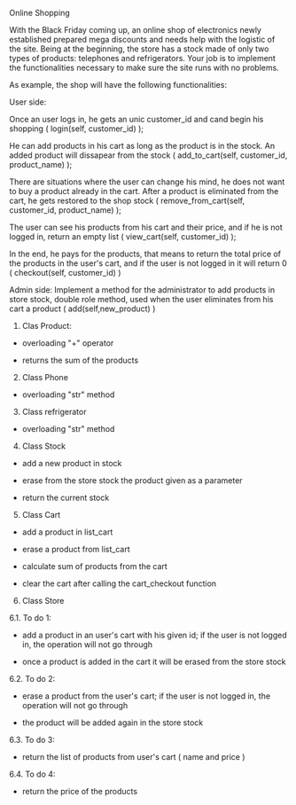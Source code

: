 Online Shopping

With the Black Friday coming up, an online shop of electronics newly established prepared mega discounts and needs help with the logistic of the site. Being at the beginning, the store has a stock made of only two types of products: telephones and refrigerators. Your job is to implement the functionalities necessary to make sure the site runs with no problems.

As example, the shop will have the following functionalities:

User side:

Once an user logs in, he gets an unic customer_id and cand begin his shopping ( login(self, customer_id) );

He can add products in his cart as long as the product is in the stock. An added product will dissapear from the stock ( add_to_cart(self, customer_id, product_name) );

There are situations where the user can change his mind, he does not want to buy a product already in the cart. After a product is eliminated from the cart, he gets restored to the shop stock ( remove_from_cart(self, customer_id, product_name) );

The user can see his products from his cart and their price, and if he is not logged in, return an empty list ( view_cart(self, customer_id) );

In the end, he pays for the products, that means to return the total price of the products in the user's cart, and if the user is not logged in it will return 0         ( checkout(self, customer_id) )

Admin side: Implement a method for the administrator to add products in store stock, double role method, used when the user eliminates from his cart a product           ( add(self,new_product) )

1. Clas Product:

- overloading "+" operator

- returns the sum of the products

2. Class Phone
 
- overloading "str" method

3. Class refrigerator

- overloading "str" method

4. Class Stock

- add a new product in stock

- erase from the store stock the product given as a parameter

- return the current stock

5. Class Cart

- add a product in list_cart

- erase a product from list_cart
 
- calculate sum of products from the cart

- clear the cart after calling the cart_checkout function

6. Class Store

6.1. To do 1:

- add a product in an user's cart with his given id; if the user is not logged in, the operation will not go through

- once a product is added in the cart it will be erased from the store stock

6.2. To do 2:

- erase a product from the user's cart; if the user is not logged in, the operation will not go through

- the product will be added again in the store stock

6.3. To do 3:

- return the list of products from user's cart ( name and price )

6.4. To do 4:

- return the price of the products



